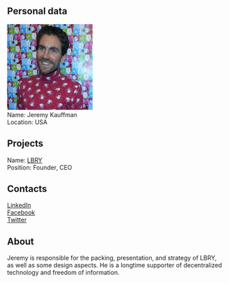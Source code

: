 ## Personal data
![ photo](photo/jeremy-kauffman.jpg)  
Name: Jeremy Kauffman  
Location: USA  
## Projects 
Name: [LBRY](../projects/lbry.md)  
Position: Founder, CEO
## Contacts
[LinkedIn](https://www.linkedin.com/in/kauffj/)  
[Facebook](https://www.facebook.com/kauffj)  
[Twitter](https://twitter.com/jeremykauffman)  
## About
Jeremy is responsible for the packing, presentation, and strategy of LBRY, as well as some design aspects. He is a longtime supporter of decentralized technology and freedom of information.
